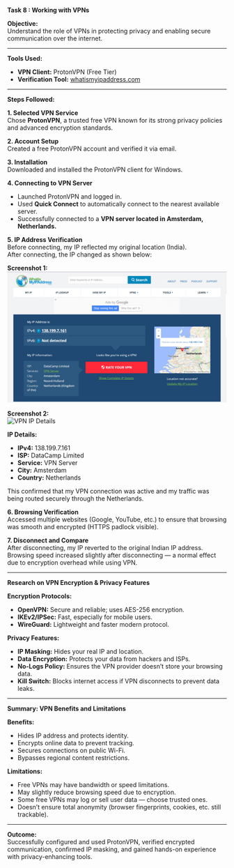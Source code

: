 **Task 8 : Working with VPNs**

**Objective:**  
Understand the role of VPNs in protecting privacy and enabling secure communication over the internet.

---

**Tools Used:**  
- **VPN Client:** ProtonVPN (Free Tier)  
- **Verification Tool:** [whatismyipaddress.com](https://whatismyipaddress.com)

---

**Steps Followed:**  

**1. Selected VPN Service**  
Chose **ProtonVPN**, a trusted free VPN known for its strong privacy policies and advanced encryption standards.

**2. Account Setup**  
Created a free ProtonVPN account and verified it via email.

**3. Installation**  
Downloaded and installed the ProtonVPN client for Windows.

**4. Connecting to VPN Server**  
- Launched ProtonVPN and logged in.  
- Used **Quick Connect** to automatically connect to the nearest available server.  
- Successfully connected to a **VPN server located in Amsterdam, Netherlands.**

**5. IP Address Verification**  
Before connecting, my IP reflected my original location (India).  
After connecting, the IP changed as shown below:

**Screenshot 1:**  
![VPN Connected - IP Changed](vpn.png)

**Screenshot 2:**  
![VPN IP Details](Screenshot%202025-10-31%20193058.png)

**IP Details:**  
- **IPv4:** 138.199.7.161  
- **ISP:** DataCamp Limited  
- **Service:** VPN Server  
- **City:** Amsterdam  
- **Country:** Netherlands  

This confirmed that my VPN connection was active and my traffic was being routed securely through the Netherlands.

**6. Browsing Verification**  
Accessed multiple websites (Google, YouTube, etc.) to ensure that browsing was smooth and encrypted (HTTPS padlock visible).

**7. Disconnect and Compare**  
After disconnecting, my IP reverted to the original Indian IP address.  
Browsing speed increased slightly after disconnecting — a normal effect due to encryption overhead while using VPN.

---

**Research on VPN Encryption & Privacy Features**

**Encryption Protocols:**  
- **OpenVPN:** Secure and reliable; uses AES-256 encryption.  
- **IKEv2/IPSec:** Fast, especially for mobile users.  
- **WireGuard:** Lightweight and faster modern protocol.

**Privacy Features:**  
- **IP Masking:** Hides your real IP and location.  
- **Data Encryption:** Protects your data from hackers and ISPs.  
- **No-Logs Policy:** Ensures the VPN provider doesn’t store your browsing data.  
- **Kill Switch:** Blocks internet access if VPN disconnects to prevent data leaks.

---

**Summary: VPN Benefits and Limitations**

**Benefits:**  
- Hides IP address and protects identity.  
- Encrypts online data to prevent tracking.  
- Secures connections on public Wi-Fi.  
- Bypasses regional content restrictions.  

**Limitations:**  
- Free VPNs may have bandwidth or speed limitations.  
- May slightly reduce browsing speed due to encryption.  
- Some free VPNs may log or sell user data — choose trusted ones.  
- Doesn’t ensure total anonymity (browser fingerprints, cookies, etc. still trackable).

---

**Outcome:**  
Successfully configured and used ProtonVPN, verified encrypted communication, confirmed IP masking, and gained hands-on experience with privacy-enhancing tools.

